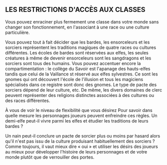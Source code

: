 ## LES RESTRICTIONS D'ACCÈS AUX CLASSES


Vous pouvez enraciner plus fermement une classe dans votre
monde sans changer son fonctionnement, en l'associant à
une race ou une culture particulière.

Vous pouvez tout à fait décider que les bardes, les
ensorceleurs et les sorciers représentent les traditions
magiques de quatre races ou cultures différentes. Les écoles
de bardes sont réservées aux elfes, les seules créatures à
même de devenir ensorceleurs sont les sangdragons et les
sorciers sont tous des humains. Vous pouvez accentuer
encore la compartimentation : le collège du Savoir est
l'apanage des hauts-elfes tandis que celui de la Vaillance
st réservé aux elfes sylvestres. Ce sont les gnomes qui
ont découvert l'école de l'illusion et tous les magiciens
spécialisés dans ce registre sont donc des gnomes. Le
type de pacte des sorciers dépend de leur culture, etc. De
même, les divers domaines de clerc peuvent représenter des
religions distinctes associées à des cultures ou des races
différentes.

À vous de voir le niveau de flexibilité que vous désirez
Pour savoir dans quelle mesure les personnages joueurs
peuvent enfreindre ces règles. Un demi-elfe peut-il vivre
parmi les elfes et étudier les traditions de leurs bardes ?

Un nain peut-il conclure un pacte de sorcier plus ou moins
par hasard alors qu'il n'est pas issu de la culture produisant
habituellement des sorciers ? Comme toujours, il vaut mieux
dire « oui » et utiliser les désirs des joueurs au mieux pour
développer l'histoire de leurs personnages et de votre monde
plutôt que de verrouiller des portes.
